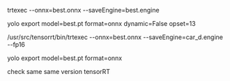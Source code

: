 trtexec --onnx=best.onnx --saveEngine=best.engine
<!-- trtexec --onnx=best.onnx --saveEngine=best.engine --explicitBatch -->
yolo export model=best.pt format=onnx dynamic=False opset=13


/usr/src/tensorrt/bin/trtexec --onnx=best.onnx --saveEngine=car_d.engine --fp16

yolo export model=best.pt format=onnx

check same same version tensorRT